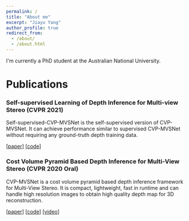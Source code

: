 ```yaml
---
permalink: /
title: "About me"
excerpt: "Jiayu Yang"
author_profile: true
redirect_from: 
  - /about/
  - /about.html
---
```


I'm currently a PhD student at the Australian National University.

# Publications

### Self-supervised Learning of Depth Inference for Multi-view Stereo (CVPR 2021)

Self-supervised-CVP-MVSNet is the self-supervised version of CVP-MVSNet.
It can achieve performance similar to supervised CVP-MVSNet without requiring any ground-truth depth training data.

\[[paper](https://arxiv.org/pdf/2104.02972)\] \[[code](https://github.com/JiayuYANG/Self-supervised-CVP-MVSNet)\]

### Cost Volume Pyramid Based Depth Inference for Multi-View Stereo (CVPR 2020 Oral) 

CVP-MVSNet is a cost volume pyramid based depth inference framework for Multi-View Stereo. 
It is compact, lightweight, fast in runtime and can  handle  high  resolution  images  to  obtain  high  quality depth map for 3D reconstruction.

\[[paper](https://arxiv.org/abs/1912.08329)\] \[[code](https://github.com/JiayuYANG/CVP-MVSNet)\] \[[video](https://www.youtube.com/watch?v=lBFgNyz5JpU)\]

